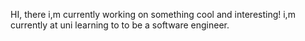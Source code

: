 HI, 
there i,m currently working on something cool and interesting!
i,m currently at uni learning to to be a software engineer.
